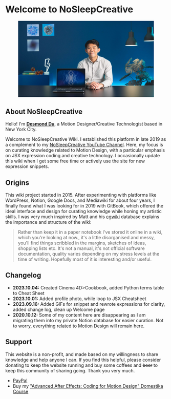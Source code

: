 # Welcome to NoSleepCreative

<figure><img src=".gitbook/assets/ddu_profilePhoto_2022.jpg" alt=""><figcaption></figcaption></figure>

## About NoSleepCreative

Hello! I'm [**Desmond Du**](https://www.duitbetter.com), a Motion Designer/Creative Technologist based in New York City.&#x20;

Welcome to NoSleepCreative Wiki. I established this platform in late 2019 as a complement to my [NoSleepCreative YouTube Channel](https://www.youtube.com/c/NoSleepCreative). Here, my focus is on curating knowledge related to Motion Design, with a particular emphasis on JSX expression coding and creative technology. I occasionally update this wiki when I get some free time or actively use the site for new expression snippets.

## Origins

This wiki project started in 2015. After experimenting with platforms like WordPress, Notion, Google Docs, and Mediawiki for about four years, I finally found what I was looking for in 2019 with GitBook, which offered the ideal interface and design for curating knowledge while honing my artistic skills. I was very much inspired by Matt and his [cgwiki](http://www.tokeru.com/cgwiki/index.php?title=Main\_Page) database explains the importance and structure of the wiki:

> Rather than keep it in a paper notebook I've stored it online in a wiki, which you're looking at now., it's a little disorganised and messy, you'll find things scribbled in the margins, sketches of ideas, shopping lists etc. It's not a manual, it's not official software documentation, quality varies depending on my stress levels at the time of writing. Hopefully most of it is interesting and/or useful.

## Changelog

* **2023.10.04:** Created Cinema 4D>Cookbook, added Python terms table to Cheat Sheet
* **2023.10.01:** Added profile photo, while loop to JSX Cheatsheet
* **2023.09.16:** Added GIFs for snippet and rewrote expressions for clarity, added change log, clean up Welcome page
* **2020.10.12:** Some of my content here are disappearing as I am migrating them into my private Notion database for easier curation. Not to worry, everything related to Motion Design will remain here.

## Support

This website is a non-profit, and made based on my willingness to share knowledge and help anyone I can. If you find this helpful, please consider donating to keep the website running and buy some coffees and ~~beer~~ to keep this community of sharing going. Thank you very much.

* [PayPal](https://www.paypal.com/donate/?cmd=\_donations\&business=8ED65L9C5DK3C\&currency\_code=USD\&source=url)
* Buy my ["Advanced After Effects: Coding for Motion Design" Domestika Course](https://www.domestika.org/en/courses/3818-advanced-after-effects-coding-for-motion-design)
